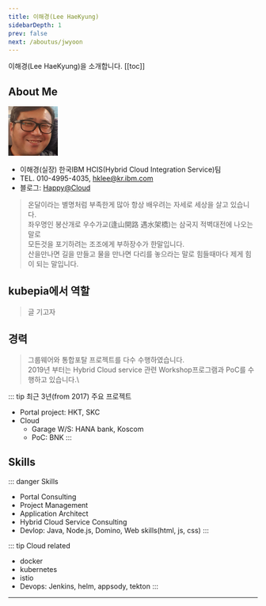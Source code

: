 ```yaml
---
title: 이해경(Lee HaeKyung)
sidebarDepth: 1
prev: false
next: /aboutus/jwyoon
---
```

이해경(Lee HaeKyung)을 소개합니다. 
[[toc]]

## About Me
![hklee](./img/hklee.png)

-   이해경(실장) 한국IBM HCIS(Hybrid Cloud Integration Service)팀
-   TEL. 010-4995-4035, hklee@kr.ibm.com
-   블로그: [Happy@Cloud](https://happycloud-lee.tistory.com)
> 온달이라는 별명처럼 부족한게 많아 항상 배우려는 자세로 세상을 살고 있습니다.\
좌우명인 봉산개로 우수가교(逢山開路 遇水架橋)는 삼국지 적벽대전에 나오는 말로\
모든것을 포기하려는 조조에게 부하장수가 한말입니다.\
산을만나면 길을 만들고 물을 만나면 다리를 놓으라는 말로 힘들때마다 제게 힘이 되는 말입니다.

## kubepia에서 역할
> 글 기고자 

## 경력
> 그룹웨어와 통합포탈 프로젝트를 다수 수행하였습니다.\
2019년 부터는 Hybrid Cloud service 관련 Workshop프로그램과 PoC를 수행하고 있습니다.\

::: tip 최근 3년(from 2017) 주요 프로젝트
- Portal project: HKT, SKC
- Cloud
  - Garage W/S: HANA bank, Koscom
  - PoC: BNK
::: 

## Skills
::: danger Skills
- Portal Consulting
- Project Management
- Application Architect
- Hybrid Cloud Service Consulting 
- Devlop: Java, Node.js, Domino, Web skills(html, js, css)
:::

::: tip Cloud related
- docker
- kubernetes
- istio
- Devops: Jenkins, helm, appsody, tekton
:::

---

<disqus/>



